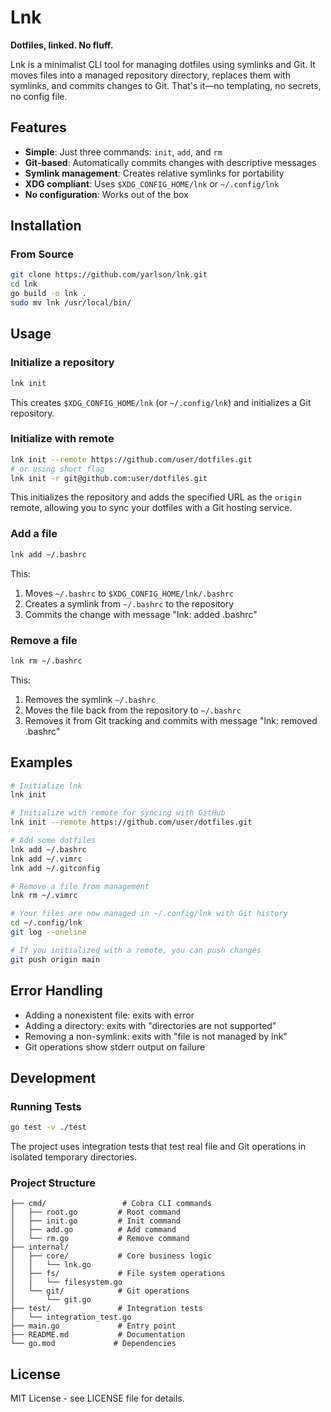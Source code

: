 # Lnk

**Dotfiles, linked. No fluff.**

Lnk is a minimalist CLI tool for managing dotfiles using symlinks and Git. It moves files into a managed repository directory, replaces them with symlinks, and commits changes to Git. That's it—no templating, no secrets, no config file.

## Features

- **Simple**: Just three commands: `init`, `add`, and `rm`
- **Git-based**: Automatically commits changes with descriptive messages
- **Symlink management**: Creates relative symlinks for portability
- **XDG compliant**: Uses `$XDG_CONFIG_HOME/lnk` or `~/.config/lnk`
- **No configuration**: Works out of the box

## Installation

### From Source

```bash
git clone https://github.com/yarlson/lnk.git
cd lnk
go build -o lnk .
sudo mv lnk /usr/local/bin/
```

## Usage

### Initialize a repository

```bash
lnk init
```

This creates `$XDG_CONFIG_HOME/lnk` (or `~/.config/lnk`) and initializes a Git repository.

### Initialize with remote

```bash
lnk init --remote https://github.com/user/dotfiles.git
# or using short flag
lnk init -r git@github.com:user/dotfiles.git
```

This initializes the repository and adds the specified URL as the `origin` remote, allowing you to sync your dotfiles with a Git hosting service.

### Add a file

```bash
lnk add ~/.bashrc
```

This:
1. Moves `~/.bashrc` to `$XDG_CONFIG_HOME/lnk/.bashrc`
2. Creates a symlink from `~/.bashrc` to the repository
3. Commits the change with message "lnk: added .bashrc"

### Remove a file

```bash
lnk rm ~/.bashrc
```

This:
1. Removes the symlink `~/.bashrc`
2. Moves the file back from the repository to `~/.bashrc`
3. Removes it from Git tracking and commits with message "lnk: removed .bashrc"

## Examples

```bash
# Initialize lnk
lnk init

# Initialize with remote for syncing with GitHub
lnk init --remote https://github.com/user/dotfiles.git

# Add some dotfiles
lnk add ~/.bashrc
lnk add ~/.vimrc
lnk add ~/.gitconfig

# Remove a file from management
lnk rm ~/.vimrc

# Your files are now managed in ~/.config/lnk with Git history
cd ~/.config/lnk
git log --oneline

# If you initialized with a remote, you can push changes
git push origin main
```

## Error Handling

- Adding a nonexistent file: exits with error
- Adding a directory: exits with "directories are not supported"
- Removing a non-symlink: exits with "file is not managed by lnk"
- Git operations show stderr output on failure

## Development

### Running Tests

```bash
go test -v ./test
```

The project uses integration tests that test real file and Git operations in isolated temporary directories.

### Project Structure

```
├── cmd/                 # Cobra CLI commands
│   ├── root.go         # Root command
│   ├── init.go         # Init command
│   ├── add.go          # Add command
│   └── rm.go           # Remove command
├── internal/
│   ├── core/           # Core business logic
│   │   └── lnk.go
│   ├── fs/             # File system operations
│   │   └── filesystem.go
│   └── git/            # Git operations
│       └── git.go
├── test/               # Integration tests
│   └── integration_test.go
├── main.go             # Entry point
├── README.md           # Documentation
└── go.mod             # Dependencies
```

## License

MIT License - see LICENSE file for details.
